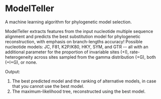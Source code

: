 # ModelTeller
A machine learning algorithm for phylogenetic model selection.

ModelTeller extracts features from the input nucleotide multiple sequence alignment and predicts the best substitution model for phylogenetic reconstruction, with emphasis on branch-lengths accuracy!
Possible nucleotide models: JC, F81, K2P/K80, HKY, SYM, and GTR -- all with an additional parameter for the proportion of invariable sites (+I), rate-heterogeneity across sites sampled from the gamma distribution (+G), both (+I+G), or none.

Output:
1. The best predicted model and the ranking of alternative models, in case that you cannot use the best model.
2. The maximum-likelihood tree, reconstructed using the best model.
